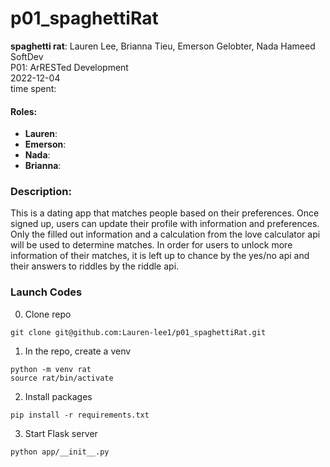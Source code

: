 # p01_spaghettiRat

**spaghetti rat**: Lauren Lee, Brianna Tieu, Emerson Gelobter, Nada Hameed 
SoftDev  
P01: ArRESTed Development  
2022-12-04  
time spent:   

#### Roles:
* **Lauren**:
* **Emerson**:
* **Nada**:
* **Brianna**:

### Description:
This is a dating app that matches people based on their preferences. Once signed up, users can update their profile with information and preferences. Only the filled out information and a calculation from the love calculator api will be used to determine matches. In order for users to unlock more information of their matches, it is left up to chance by the yes/no api and their answers to riddles by the riddle api. 

### Launch Codes
0. Clone repo

```
git clone git@github.com:Lauren-lee1/p01_spaghettiRat.git
```

1. In the repo, create a venv
```
python -m venv rat
source rat/bin/activate
```

2. Install packages
```
pip install -r requirements.txt
```

3. Start Flask server 
```
python app/__init__.py
```
